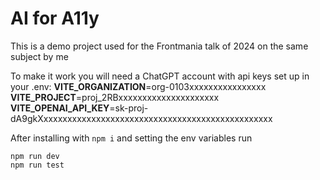 # AI for A11y

This is a demo project used for the Frontmania talk of 2024 on the same subject by me

To make it work you will need a ChatGPT account with api keys set up in your .env:
**VITE_ORGANIZATION**=org-0103xxxxxxxxxxxxxxxx
**VITE_PROJECT**=proj_2RBxxxxxxxxxxxxxxxxxxxxx
**VITE_OPENAI_API_KEY**=sk-proj-dA9gkXxxxxxxxxxxxxxxxxxxxxxxxxxxxxxxxxxxxxxxxxxxxxxxxx

After installing with `npm i` and setting the env variables run
```
npm run dev
npm run test
```
